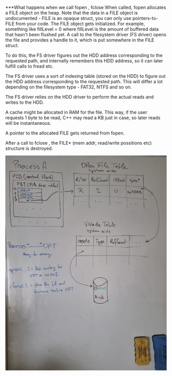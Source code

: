 ***What happens when we call fopen , fclose
When called, fopen allocates a FILE object on the heap. Note that the data in a FILE object is undocumented - FILE is an opaque struct, you can only use pointers-to-FILE from your code.
The FILE object gets initialized. For example, something like fillLevel = 0 where fillLevel is the amount of buffered data that hasn't been flushed yet.
A call to the filesystem driver (FS driver) opens the file and provides a handle to it, which is put somewhere in the FILE struct.

To do this, the FS driver figures out the HDD address corresponding to the requested path, and internally remembers this HDD address, so it can later fulfill calls to fread etc.

The FS driver uses a sort of indexing table (stored on the HDD) to figure out the HDD address corresponding to the requested path. This will differ a lot depending on the filesystem type - FAT32, NTFS and so on.

The FS driver relies on the HDD driver to perform the actual reads and writes to the HDD.

A cache might be allocated in RAM for the file. This way, if the user requests 1 byte to be read, C++ may read a KB just in case, so later reads will be instantaneous.

A pointer to the allocated FILE gets returned from fopen.

After a call to fclose , the FILE* (mem addr, read/write possitions etc) structure is destroyed. 

![File descriptors](./FileDescriptors.jpeg)